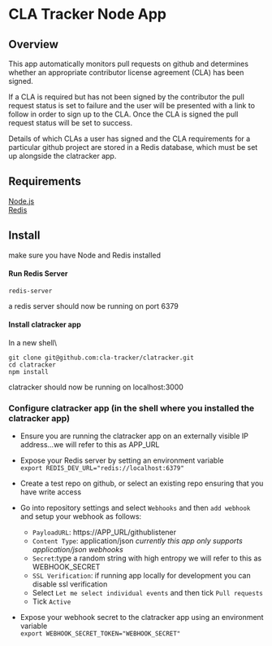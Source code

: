 # CLA Tracker Node App

## Overview
This app automatically monitors pull requests on github and determines whether an appropriate contributor license agreement (CLA) has been signed. 

If a CLA is required but has not been signed by the contributor the pull request status is set to failure and the user will be presented with a link to follow in order to sign up to the CLA. Once the CLA is signed the pull request status will be set to success. 

Details of which CLAs a user has signed and the CLA requirements for a particular github project are stored in a Redis database, which must be set up alongside the clatracker app.

## Requirements
[Node.js](https://nodejs.org/en/)\
[Redis](https://redis.io/download)

## Install
make sure you have Node and Redis installed

#### Run Redis Server
```
redis-server
```
a redis server should now be running on port 6379

#### Install clatracker app
In a new shell\
```
git clone git@github.com:cla-tracker/clatracker.git
cd clatracker
npm install
```
clatracker should now be running on localhost:3000


### Configure clatracker app (in the shell where you installed the clatracker app)
- Ensure you are running the clatracker app on an externally visible IP address...we will refer to this as APP_URL

- Expose your Redis server by setting an environment variable\
```export REDIS_DEV_URL="redis://localhost:6379"```
- Create a test repo on github, or select an existing repo ensuring that you have write access
- Go into repository settings and select `Webhooks` and then `add webhook` and setup your webhook as follows:
  - `PayloadURL`: https://APP_URL/githublistener
  - `Content Type`: application/json *currently this app only supports application/json webhooks*
  - `Secret`:type a random string with high entropy we will refer to this as WEBHOOK_SECRET
  - `SSL Verification`: if running app locally for development you can disable ssl verification
  - Select `Let me select individual events` and then tick `Pull requests`
  - Tick `Active`
 - Expose your webhook secret to the clatracker app using an environment variable\
 ```export WEBHOOK_SECRET_TOKEN="WEBHOOK_SECRET"```
 
 













